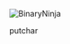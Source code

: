 ![BinaryNinja](https://cdn.discordapp.com/attachments/1015186220227231825/1129027521418100816/image.png)

putchar 
